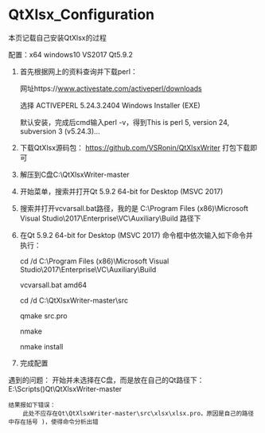﻿# QtXlsx_Configuration
本页记载自己安装QtXlsx的过程

配置：x64 windows10 VS2017 Qt5.9.2

1.	首先根据网上的资料查询并下载perl：

	网址https://www.activestate.com/activeperl/downloads

	选择	ACTIVEPERL
	    5.24.3.2404
	    Windows Installer (EXE)

	默认安装，完成后cmd输入perl -v，得到This is perl 5, version 24, subversion 3 (v5.24.3)...

2.	下载QtXlsx源码包：
	https://github.com/VSRonin/QtXlsxWriter 打包下载即可

3.	解压到C盘C:\QtXlsxWriter-master

4.	开始菜单，搜索并打开Qt 5.9.2 64-bit for Desktop (MSVC 2017)

5.	搜索并打开vcvarsall.bat路径，我的是 C:\Program Files (x86)\Microsoft Visual Studio\2017\Enterprise\VC\Auxiliary\Build 路径下

6.	在Qt 5.9.2 64-bit for Desktop (MSVC 2017) 命令框中依次输入如下命令并执行：

	cd /d C:\Program Files (x86)\Microsoft Visual Studio\2017\Enterprise\VC\Auxiliary\Build

	vcvarsall.bat amd64
	
	cd /d C:\QtXlsxWriter-master\src
	
	qmake src.pro
	
	nmake
	
	nmake install
	
7.	完成配置

遇到的问题：
	开始并未选择在C盘，而是放在自己的Qt路径下：E:\Scripts()Qt\QtXlsxWriter-master
	
	结果报如下错误：
		此处不应存在Qt\QtXlsxWriter-master\src\xlsx\xlsx.pro，原因是自己的路径中存在括号 )，使得命令分析出错
